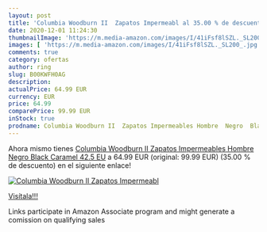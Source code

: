 ```yaml
---
layout: post
title: 'Columbia Woodburn II  Zapatos Impermeabl al 35.00 % de descuento'
date: 2020-12-01 11:24:30
thumbnailImage: 'https://m.media-amazon.com/images/I/41iFsf8lSZL._SL200_.jpg'
images: [ 'https://m.media-amazon.com/images/I/41iFsf8lSZL._SL200_.jpg' ]
comments: true
category: ofertas
author: ring
slug: B00KWFH0AG
description:
actualPrice: 64.99 EUR
currency: EUR
price: 64.99
comparePrice: 99.99 EUR
inStock: true
prodname: Columbia Woodburn II  Zapatos Impermeables Hombre  Negro  Black Caramel   42.5 EU
---
```


Ahora mismo tienes [Columbia Woodburn II  Zapatos Impermeables Hombre  Negro  Black Caramel   42.5 EU](https://www.amazon.es/dp/B00KWFH0AG/?tag=tolees-21) a 64.99 EUR (original: 99.99 EUR) (35.00 %  de descuento) en el siguiente enlace!

[![Columbia Woodburn II  Zapatos Impermeabl](https://m.media-amazon.com/images/I/41iFsf8lSZL._SL200_.jpg)](https://www.amazon.es/dp/B00KWFH0AG/?tag=tolees-21)

[Visítala!!!](https://www.amazon.es/dp/B00KWFH0AG/?tag=tolees-21)

Links participate in Amazon Associate program and might generate a comission on qualifying sales
